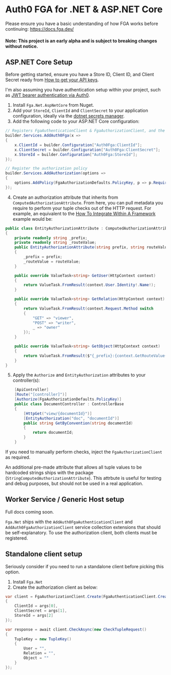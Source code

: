 # Auth0 FGA for .NET & ASP.NET Core

Please ensure you have a basic understanding of how FGA works before continuing: https://docs.fga.dev/

#### Note: This project is an early alpha and is subject to breaking changes without notice.

## ASP.NET Core Setup

Before getting started, ensure you have a Store ID, Client ID, and Client Secret ready from [How to get your API keys](https://docs.fga.dev/integration/getting-your-api-keys).

I'm also assuming you have authentication setup within your project, such as [JWT bearer authentication via Auth0](https://auth0.com/docs/quickstart/backend/aspnet-core-webapi/01-authorization).


1. Install `Fga.Net.AspNetCore` from Nuget.
2. Add your `StoreId`, `ClientId` and `ClientSecret` to your application configuration, ideally via the [dotnet secrets manager](https://docs.microsoft.com/en-us/aspnet/core/security/app-secrets?view=aspnetcore-6.0&tabs=windows#enable-secret-storage).
3. Add the following code to your ASP.NET Core configuration:
```cs
// Registers FgaAuthenticationClient & FgaAuthorizationClient, and the authorization handler
builder.Services.AddAuth0Fga(x =>
{
    x.ClientId = builder.Configuration["Auth0Fga:ClientId"];
    x.ClientSecret = builder.Configuration["Auth0Fga:ClientSecret"];
    x.StoreId = builder.Configuration["Auth0Fga:StoreId"];
});

// Register the authorization policy
builder.Services.AddAuthorization(options =>
{
    options.AddPolicy(FgaAuthorizationDefaults.PolicyKey, p => p.RequireAuthenticatedUser().AddFgaRequirement());
});
```

4. Create an authorization attribute that inherits from `ComputedAuthorizationAttribute`. From here, you can pull metadata you require to perform your tuple checks out of the HTTP request.
For example, an equivalent to the [How To Integrate Within A Framework](https://docs.fga.dev/integration/framework) example would be:
```cs
public class EntityAuthorizationAttribute : ComputedAuthorizationAttribute
{
    private readonly string _prefix;
    private readonly string _routeValue;
    public EntityAuthorizationAttribute(string prefix, string routeValue)
    {
        _prefix = prefix;
        _routeValue = routeValue;
    }

    public override ValueTask<string> GetUser(HttpContext context)
    {
        return ValueTask.FromResult(context.User.Identity!.Name!);
    }

    public override ValueTask<string> GetRelation(HttpContext context)
    {
        return ValueTask.FromResult(context.Request.Method switch
        {
            "GET" => "viewer",
            "POST" => "writer",
            _ => "owner"
        });
    }

    public override ValueTask<string> GetObject(HttpContext context)
    {
        return ValueTask.FromResult($"{_prefix}:{context.GetRouteValue(_routeValue)}");
    }
}
```

5. Apply the `Authorize` and `EntityAuthorization` attributes to your controller(s):
```cs
    [ApiController]
    [Route("[controller]")]
    [Authorize(FgaAuthorizationDefaults.PolicyKey)]
    public class DocumentController : ControllerBase
    {  
        [HttpGet("view/{documentId}")]
        [EntityAuthorization("doc", "documentId")]
        public string GetByConvention(string documentId)
        {
            return documentId;
        }
    }
```

If you need to manually perform checks, inject the `FgaAuthorizationClient` as required.

An additional pre-made attribute that allows all tuple values to be hardcoded strings ships with the package (`StringComputedAuthorizationAttribute`). This attrbute is useful for testing and debug purposes, but should not be used in a real application.

## Worker Service / Generic Host setup
Full docs coming soon.

`Fga.Net` ships with the `AddAuth0FgaAuthenticationClient` and `AddAuth0FgaAuthorizationClient` service collection extensions that should be self-explanatory. To use the authorization client, both clients must be registered.

## Standalone client setup

Seriously consider if you need to run a standalone client before picking this option.

1. Install `Fga.Net`
2. Create the authorization client as below:
```cs
var client = FgaAuthorizationClient.Create(FgaAuthenticationClient.Create(), new FgaClientConfiguration()
{
    ClientId = args[0],
    ClientSecret = args[1],
    StoreId = args[2]
});

var response = await client.CheckAsync(new CheckTupleRequest()
{
    TupleKey = new TupleKey()
    {
        User = "",
        Relation = "",
        Object = ""
    }
});
```

